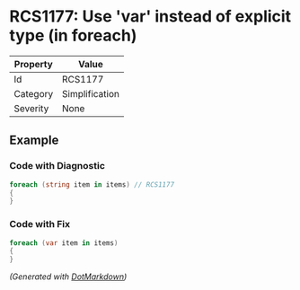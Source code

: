 # RCS1177: Use 'var' instead of explicit type \(in foreach\)

| Property | Value          |
| -------- | -------------- |
| Id       | RCS1177        |
| Category | Simplification |
| Severity | None           |

## Example

### Code with Diagnostic

```csharp
foreach (string item in items) // RCS1177
{
}
```

### Code with Fix

```csharp
foreach (var item in items)
{
}
```


*\(Generated with [DotMarkdown](http://github.com/JosefPihrt/DotMarkdown)\)*